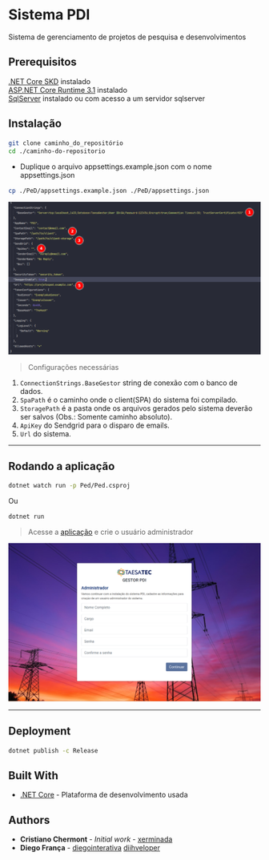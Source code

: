 # Sistema PDI

Sistema de gerenciamento de projetos de pesquisa e desenvolvimentos

## Prerequisitos

[.NET Core SKD](https://dotnet.microsoft.com/download) instalado\
[ASP.NET Core Runtime 3.1](https://dotnet.microsoft.com/download/dotnet/3.1) instalado\
[SqlServer](https://www.microsoft.com/pt-br/sql-server/sql-server-downloads) instalado ou com acesso a um servidor
sqlserver

## Instalação

```bash
git clone caminho_do_repositório
cd ./caminho-do-repositorio
```

- Duplique o arquivo appsettings.example.json com o nome appsettings.json

```bash
cp ./PeD/appsettings.example.json ./PeD/appsettings.json
```

![image](readme/appsettings.json.png)

> Configurações necessárias

1) `ConnectionStrings.BaseGestor` string de conexão com o banco de dados.
2) `SpaPath` é o caminho onde o client(SPA) do sistema foi compilado.
3) `StoragePath` é a pasta onde os arquivos gerados pelo sistema deverão ser salvos  (Obs.: Somente caminho absoluto).
4) `ApiKey` do Sendgrid para o disparo de emails.
5) `Url` do sistema.

---

## Rodando a aplicação

```bash
dotnet watch run -p Ped/Ped.csproj
```

Ou

```bash
dotnet run
```
> Acesse a [aplicação](http://localhost:5000) e crie o usuário administrador

![image](readme/criar-admin.png)

---

## Deployment

```bash
dotnet publish -c Release
```


## Built With

- [.NET Core](https://dotnet.microsoft.com/) - Plataforma de desenvolvimento usada

## Authors

- **Cristiano Chermont** - _Initial work_ - [xerminada](https://github.com/xerminada)
- **Diego França** - [diegointerativa](https://github.com/diegointerativa) [diihveloper](https://github.com/diihveloper)
